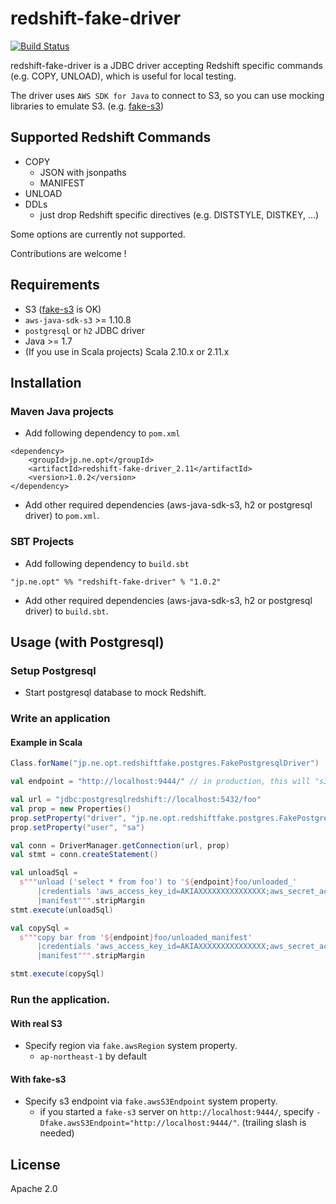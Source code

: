 # redshift-fake-driver

[![Build Status](https://travis-ci.org/opt-tech/redshift-fake-driver.svg?branch=master)](https://travis-ci.org/opt-tech/redshift-fake-driver)

redshift-fake-driver is a JDBC driver accepting Redshift specific commands (e.g. COPY, UNLOAD), which is useful for local testing.

The driver uses `AWS SDK for Java` to connect to S3, so you can use mocking libraries to emulate S3. (e.g. [fake-s3](https://github.com/jubos/fake-s3))

## Supported Redshift Commands
- COPY
  - JSON with jsonpaths
  - MANIFEST
- UNLOAD
- DDLs
  - just drop Redshift specific directives (e.g. DISTSTYLE, DISTKEY, ...)

Some options are currently not supported.

Contributions are welcome !

## Requirements
- S3 ([fake-s3](https://github.com/jubos/fake-s3) is OK)
- `aws-java-sdk-s3` >= 1.10.8
- `postgresql` or `h2` JDBC driver
- Java >= 1.7
- (If you use in Scala projects) Scala 2.10.x or 2.11.x

## Installation
### Maven Java projects

- Add following dependency to `pom.xml`

```
<dependency>
    <groupId>jp.ne.opt</groupId>
    <artifactId>redshift-fake-driver_2.11</artifactId>
    <version>1.0.2</version>
</dependency>
```

- Add other required dependencies (aws-java-sdk-s3, h2 or postgresql driver) to `pom.xml`.

### SBT Projects
- Add following dependency to `build.sbt`
```
"jp.ne.opt" %% "redshift-fake-driver" % "1.0.2"
```

- Add other required dependencies (aws-java-sdk-s3, h2 or postgresql driver) to `build.sbt`.

## Usage (with Postgresql)

### Setup Postgresql
- Start postgresql database to mock Redshift.

### Write an application

#### Example in Scala

```scala
Class.forName("jp.ne.opt.redshiftfake.postgres.FakePostgresqlDriver")

val endpoint = "http://localhost:9444/" // in production, this will "s3://"

val url = "jdbc:postgresqlredshift://localhost:5432/foo"
val prop = new Properties()
prop.setProperty("driver", "jp.ne.opt.redshiftfake.postgres.FakePostgresqlDriver")
prop.setProperty("user", "sa")

val conn = DriverManager.getConnection(url, prop)
val stmt = conn.createStatement()

val unloadSql =
  s"""unload ('select * from foo') to '${endpoint}foo/unloaded_'
      |credentials 'aws_access_key_id=AKIAXXXXXXXXXXXXXXX;aws_secret_access_key=YYYYYYYYYYYYYYYYYYYYYYYYYYYYYYYYYYYYYYYY' 
      |manifest""".stripMargin
stmt.execute(unloadSql)

val copySql =
  s"""copy bar from '${endpoint}foo/unloaded_manifest'
      |credentials 'aws_access_key_id=AKIAXXXXXXXXXXXXXXX;aws_secret_access_key=YYYYYYYYYYYYYYYYYYYYYYYYYYYYYYYYYYYYYYYY'
      |manifest""".stripMargin

stmt.execute(copySql)
```

### Run the application.
#### With real S3
- Specify region via `fake.awsRegion` system property.
  - `ap-northeast-1` by default

#### With fake-s3
- Specify s3 endpoint via `fake.awsS3Endpoint` system property.
  - if you started a `fake-s3` server on `http://localhost:9444/`, specify `-Dfake.awsS3Endpoint="http://localhost:9444/"`. (trailing slash is needed)

## License

Apache 2.0

